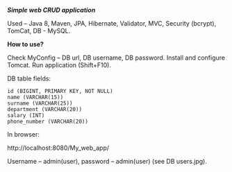 **_Simple web CRUD application_**

Used – Java 8, Maven, JPA, Hibernate, Validator, MVC, Security (bcrypt), TomCat, DB - MySQL.

**How to use?**

Check MyConfig – DB url, DB username, DB password.
Install and configure Tomcat.
Run application (Shift+F10).

DB table fields:

    id (BIGINT, PRIMARY KEY, NOT NULL)
    name (VARCHAR(15))
    surname (VARCHAR(25))
    department (VARCHAR(20))
    salary (INT)
    phone_number (VARCHAR(20))

In browser:

http://localhost:8080/My_web_app/

Username – admin(user), password – admin(user) (see DB users.jpg).
